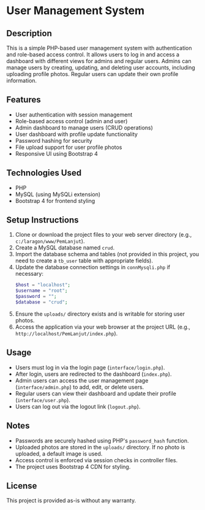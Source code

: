 # User Management System

## Description
This is a simple PHP-based user management system with authentication and role-based access control. It allows users to log in and access a dashboard with different views for admins and regular users. Admins can manage users by creating, updating, and deleting user accounts, including uploading profile photos. Regular users can update their own profile information.

## Features
- User authentication with session management
- Role-based access control (admin and user)
- Admin dashboard to manage users (CRUD operations)
- User dashboard with profile update functionality
- Password hashing for security
- File upload support for user profile photos
- Responsive UI using Bootstrap 4

## Technologies Used
- PHP
- MySQL (using MySQLi extension)
- Bootstrap 4 for frontend styling

## Setup Instructions
1. Clone or download the project files to your web server directory (e.g., `c:/laragon/www/PemLanjut`).
2. Create a MySQL database named `crud`.
3. Import the database schema and tables (not provided in this project, you need to create a `tb_user` table with appropriate fields).
4. Update the database connection settings in `connMysqli.php` if necessary:
   ```php
   $host = "localhost";
   $username = "root";
   $password = "";
   $database = "crud";
   ```
5. Ensure the `uploads/` directory exists and is writable for storing user photos.
6. Access the application via your web browser at the project URL (e.g., `http://localhost/PemLanjut/index.php`).

## Usage
- Users must log in via the login page (`interface/login.php`).
- After login, users are redirected to the dashboard (`index.php`).
- Admin users can access the user management page (`interface/admin.php`) to add, edit, or delete users.
- Regular users can view their dashboard and update their profile (`interface/user.php`).
- Users can log out via the logout link (`logout.php`).

## Notes
- Passwords are securely hashed using PHP's `password_hash` function.
- Uploaded photos are stored in the `uploads/` directory. If no photo is uploaded, a default image is used.
- Access control is enforced via session checks in controller files.
- The project uses Bootstrap 4 CDN for styling.

## License
This project is provided as-is without any warranty.
